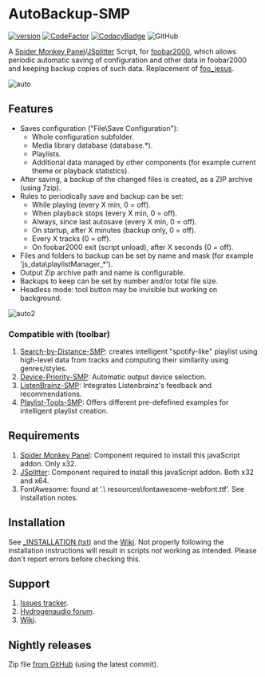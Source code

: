 # AutoBackup-SMP
[![version][version_badge]][changelog]
[![CodeFactor][codefactor_badge]](https://www.codefactor.io/repository/github/regorxxx/AutoBackup-SMP/overview/main)
[![CodacyBadge][codacy_badge]](https://www.codacy.com/gh/regorxxx/AutoBackup-SMP/dashboard?utm_source=github.com&amp;utm_medium=referral&amp;utm_content=regorxxx/AutoBackup-SMP&amp;utm_campaign=Badge_Grade)
![GitHub](https://img.shields.io/github/license/regorxxx/AutoBackup-SMP)

A [Spider Monkey Panel](https://theqwertiest.github.io/foo_spider_monkey_panel)/[JSplitter](https://foobar2000.ru/forum/viewtopic.php?t=6378) Script, for [foobar2000](https://www.foobar2000.org), which allows periodic automatic saving of configuration and other data in foobar2000 and keeping backup copies of such data. Replacement of [foo_jesus](https://www.foobar2000.org/components/view/foo_jesus).

![auto](https://github.com/regorxxx/AutoBackup-SMP/assets/83307074/866db10b-2250-4559-be9d-b15b7dbda10f)

## Features
* Saves configuration ("File\Save Configuration"):
  * Whole configuration subfolder.
  * Media library database (database.*).
  * Playlists.
  * Additional data managed by other components (for example current theme or playback statistics).
* After saving, a backup of the changed files is created, as a ZIP archive (using 7zip).
* Rules to periodically save and backup can be set:
  * While playing (every X min, 0 = off).
  * When playback stops (every X min, 0 = off).
  * Always, since last autosave (every X min, 0 = off).
  * On startup, after X minutes (backup only, 0 = off).
  * Every X tracks (0 = off).
  * On foobar2000 exit (script unload), after X seconds (0 = off).
* Files and folders to backup can be set by name and mask (for example 'js_data\\playlistManager_*').
* Output Zip archive path and name is configurable.
* Backups to keep can be set by number and/or total file size.
* Headless mode: tool button may be invisible but working on background.

![auto2](https://github.com/regorxxx/AutoBackup-SMP/assets/83307074/8b5e85e2-7f91-4b30-bf34-5f9764c97f4c)

### Compatible with (toolbar)
 1. [Search-by-Distance-SMP](https://github.com/regorxxx/Search-by-Distance-SMP): creates intelligent "spotify-like" playlist using high-level data from tracks and computing their similarity using genres/styles.
 2. [Device-Priority-SMP](https://github.com/regorxxx/Device-Priority-SMP): Automatic output device selection.
 3. [ListenBrainz-SMP](https://github.com/regorxxx/ListenBrainz-SMP): Integrates Listenbrainz's feedback and recommendations.
 4. [Playlist-Tools-SMP](https://github.com/regorxxx/Playlist-Tools-SMP): Offers different pre-defefined examples for intelligent playlist creation.

## Requirements
 1. [Spider Monkey Panel](https://theqwertiest.github.io/foo_spider_monkey_panel): Component required to install this javaScript addon. Only x32.
 2. [JSplitter](https://foobar2000.ru/forum/viewtopic.php?t=6378): Component required to install this javaScript addon. Both x32 and x64.
 3. FontAwesome: found at ’.\ resources\fontawesome-webfont.ttf’. See installation notes.

## Installation
See [_INSTALLATION (txt)](https://github.com/regorxxx/AutoBackup-SMP/blob/main/_INSTALLATION.txt) and the [Wiki](https://github.com/regorxxx/AutoBackup-SMP/wiki/Installation).
Not properly following the installation instructions will result in scripts not working as intended. Please don't report errors before checking this.

## Support
 1. [Issues tracker](https://github.com/regorxxx/AutoBackup-SMP/issues).
 2. [Hydrogenaudio forum](https://hydrogenaud.io/index.php/topic,125093.0.html).
 3. [Wiki](https://github.com/regorxxx/AutoBackup-SMP/wiki).

## Nightly releases
Zip file [from GitHub](https://github.com/regorxxx/AutoBackup-SMP/archive/refs/heads/main.zip) (using the latest commit).

[changelog]: CHANGELOG.md
[version_badge]: https://img.shields.io/github/release/regorxxx/AutoBackup-SMP.svg
[codacy_badge]: https://api.codacy.com/project/badge/Grade/e04be28637dd40d99fae7bd92f740677
[codefactor_badge]: https://www.codefactor.io/repository/github/regorxxx/AutoBackup-SMP/badge/main
